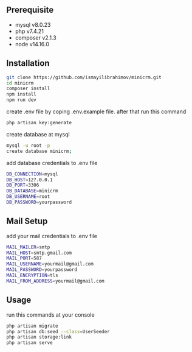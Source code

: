 ## Prerequisite

-   mysql v8.0.23
-   php v7.4.21
-   composer v2.1.3
-   node v14.16.0

## Installation

```bash
git clone https://github.com/ismayilibrahimov/minicrm.git
cd minicrm
composer install
npm install
npm run dev
```

create .env file by coping .env.example file.
after that run this command

```bash
php artisan key:generate
```

create database at mysql

```bash
mysql -u root -p
create database minicrm;
```

add database credentials to .env file

```bash
DB_CONNECTION=mysql
DB_HOST=127.0.0.1
DB_PORT=3306
DB_DATABASE=minicrm
DB_USERNAME=root
DB_PASSWORD=yourpassword
```

## Mail Setup

add your mail credentials to .env file

```bash
MAIL_MAILER=smtp
MAIL_HOST=smtp.gmail.com
MAIL_PORT=587
MAIL_USERNAME=yourmail@gmail.com
MAIL_PASSWORD=yourpassword
MAIL_ENCRYPTION=tls
MAIL_FROM_ADDRESS=yourmail@gmail.com
```

## Usage

run this commands at your console

```bash
php artisan migrate
php artisan db:seed --class=UserSeeder
php artisan storage:link
php artisan serve
```
